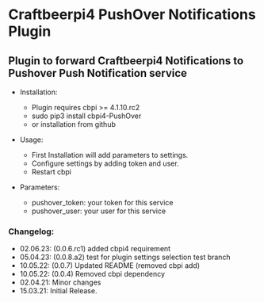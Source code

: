 # Craftbeerpi4 PushOver Notifications Plugin

## Plugin to forward Craftbeerpi4 Notifications to Pushover Push Notification service

- Installation:

	- Plugin requires cbpi >= 4.1.10.rc2
	- sudo pip3 install cbpi4-PushOver
	- or installation from github


- Usage:

	- First Installation will add parameters to settings.
	- Configure settings by adding token and user.
	- Restart cbpi

- Parameters:

	- pushover_token: your token for this service
	- pushover_user: your user for this service

### Changelog:

- 02.06.23: (0.0.6.rc1) added cbpi4 requirement
- 05.04.23: (0.0.8.a2) test for plugin settings selection test branch
- 10.05.22: (0.0.7) Updated README (removed cbpi add)
- 10.05.22: (0.0.4) Removed cbpi dependency
- 02.04.21:  Minor changes
- 15.03.21: Initial Release.
